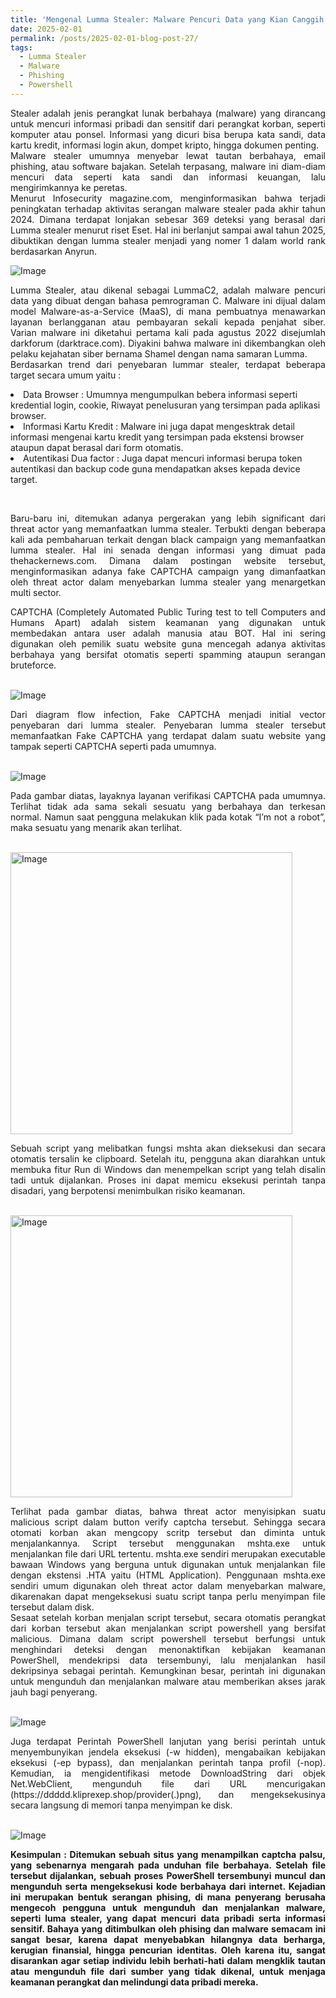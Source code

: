 ```yaml
---
title: 'Mengenal Lumma Stealer: Malware Pencuri Data yang Kian Canggih'
date: 2025-02-01
permalink: /posts/2025-02-01-blog-post-27/
tags:
  - Lumma Stealer
  - Malware
  - Phishing
  - Powershell
---
```

<p style="text-align: justify;">
Stealer adalah jenis perangkat lunak berbahaya (malware) yang dirancang untuk mencuri informasi pribadi dan sensitif dari perangkat korban, seperti komputer atau ponsel. Informasi yang dicuri bisa berupa kata sandi, data kartu kredit, informasi login akun, dompet kripto, hingga dokumen penting.
<br>
Malware stealer umumnya menyebar lewat tautan berbahaya, email phishing, atau software bajakan. Setelah terpasang, malware ini diam-diam mencuri data seperti kata sandi dan informasi keuangan, lalu mengirimkannya ke peretas.
<br>
Menurut Infosecurity magazine.com, menginformasikan bahwa terjadi peningkatan terhadap aktivitas serangan malware stealer pada akhir tahun 2024. Dimana terdapat lonjakan sebesar 369 deteksi yang berasal dari Lumma stealer menurut riset Eset. Hal ini berlanjut sampai awal tahun 2025, dibuktikan dengan lumma stealer menjadi yang nomer 1 dalam world rank berdasarkan Anyrun.
</p>

![Image](https://github.com/user-attachments/assets/8d530a2e-5309-4057-a9b7-ba93319def06)

<p style="text-align: justify;">
Lumma Stealer, atau dikenal sebagai LummaC2, adalah malware pencuri data yang dibuat dengan bahasa pemrograman C. Malware ini dijual dalam model Malware-as-a-Service (MaaS), di mana pembuatnya menawarkan layanan berlangganan atau pembayaran sekali kepada penjahat siber. Varian malware ini diketahui pertama kali pada agustus 2022 disejumlah darkforum (darktrace.com). Diyakini bahwa malware ini dikembangkan oleh pelaku kejahatan siber bernama Shamel dengan nama samaran Lumma.
<br>
Berdasarkan trend dari penyebaran lummar stealer, terdapat beberapa target secara umum yaitu : 
<li>Data Browser : Umumnya mengumpulkan bebera informasi seperti kredential login, cookie, Riwayat penelusuran yang tersimpan pada aplikasi browser.</li>
<li>Informasi Kartu Kredit : Malware ini juga dapat mengesktrak detail informasi mengenai kartu kredit yang tersimpan pada ekstensi browser ataupun dapat berasal dari form otomatis.</li>
<li>Autentikasi Dua factor : Juga dapat mencuri informasi berupa token autentikasi dan backup code guna mendapatkan akses kepada device target.</li>
</p>
<br>
<p style="text-align: justify;">
Baru-baru ini, ditemukan adanya pergerakan yang lebih significant dari threat actor yang memanfaatkan lumma stealer. Terbukti dengan beberapa kali ada pembaharuan terkait dengan black campaign yang memanfaatkan lumma stealer. Hal ini senada dengan informasi yang dimuat pada thehackernews.com. Dimana dalam postingan website tersebut, menginformasikan adanya fake CAPTCHA campaign yang dimanfaatkan oleh threat actor dalam menyebarkan lumma stealer yang menargetkan multi sector.
<br>
</p>
<p style="text-align: justify;">
CAPTCHA (Completely Automated Public Turing test to tell Computers and Humans Apart) adalah sistem keamanan yang digunakan untuk membedakan antara user adalah manusia atau BOT.  Hal ini sering digunakan oleh pemilik suatu website guna mencegah adanya aktivitas berbahaya yang bersifat otomatis seperti spamming ataupun serangan bruteforce.
<br><br>
</p>

![Image](https://github.com/user-attachments/assets/e3523c9c-e8a8-40e5-a297-3e5ebfb95b7b)

<p style="text-align: justify;">
Dari diagram flow infection, Fake CAPTCHA menjadi initial vector penyebaran dari lumma stealer. Penyebaran lumma stealer tersebut memanfaatkan Fake CAPTCHA yang terdapat dalam suatu website yang tampak seperti CAPTCHA seperti pada umumnya. 
<br><br>
</p>

![Image](https://github.com/user-attachments/assets/dc13ff69-4dc8-493b-9cf8-8a10f6accb09)

<p style="text-align: justify;">
Pada gambar diatas, layaknya layanan verifikasi CAPTCHA pada umumnya. Terlihat tidak ada sama sekali sesuatu yang berbahaya dan terkesan normal. Namun saat pengguna melakukan klik pada kotak “I’m not a robot”, maka sesuatu yang menarik akan terlihat. 
<br><br>
</p>

<img width="451" alt="Image" src="https://github.com/user-attachments/assets/aadd15ad-d480-4ca8-9a5a-33b03c1293f0" />

<p style="text-align: justify;">
Sebuah script yang melibatkan fungsi mshta akan dieksekusi dan secara otomatis tersalin ke clipboard. Setelah itu, pengguna akan diarahkan untuk membuka fitur Run di Windows dan menempelkan script yang telah disalin tadi untuk dijalankan. Proses ini dapat memicu eksekusi perintah tanpa disadari, yang berpotensi menimbulkan risiko keamanan.
<br><br>
</p>

<img width="451" alt="Image" src="https://github.com/user-attachments/assets/ea8b3502-1e1c-429f-a59e-7bfa01fcf898" />

<p style="text-align: justify;">
Terlihat pada gambar diatas, bahwa threat actor menyisipkan suatu malicious script dalam button verify captcha tersebut. Sehingga secara otomati korban akan mengcopy scritp tersebut dan diminta untuk menjalankannya.  Script tersebut menggunakan mshta.exe untuk menjalankan file dari URL tertentu. mshta.exe sendiri merupakan executable bawaan Windows yang berguna untuk digunakan untuk menjalankan file dengan ekstensi .HTA yaitu (HTML Application). Penggunaan mshta.exe sendiri umum digunakan oleh threat actor dalam menyebarkan malware, dikarenakan dapat mengeksekusi suatu script tanpa perlu menyimpan file tersebut dalam disk. 
<br>
Sesaat setelah korban menjalan script tersebut, secara otomatis perangkat dari korban tersebut akan menjalankan script powershell yang bersifat malicious. Dimana dalam script powershell tersebut berfungsi untuk menghindari deteksi dengan menonaktifkan kebijakan keamanan PowerShell, mendekripsi data tersembunyi, lalu menjalankan hasil dekripsinya sebagai perintah. Kemungkinan besar, perintah ini digunakan untuk mengunduh dan menjalankan malware atau memberikan akses jarak jauh bagi penyerang. 
<br><br>
</p>

![Image](https://github.com/user-attachments/assets/dcff75d5-b734-4dda-8298-79bdd7895c37)

<p style="text-align: justify;">
Juga terdapat Perintah PowerShell lanjutan yang berisi perintah untuk menyembunyikan jendela eksekusi (-w hidden), mengabaikan kebijakan eksekusi (-ep bypass), dan menjalankan perintah tanpa profil (-nop). Kemudian, ia mengidentifikasi metode DownloadString dari objek Net.WebClient, mengunduh file dari URL mencurigakan (https://ddddd.kliprexep.shop/provider(.)png), dan mengeksekusinya secara langsung di memori tanpa menyimpan ke disk. 
<br><br>
</p>

![Image](https://github.com/user-attachments/assets/62cc2121-27c7-4e02-95d0-139ded13993a)

<p style="text-align: justify;">
<b>Kesimpulan : <b>
Ditemukan sebuah situs yang menampilkan captcha palsu, yang sebenarnya mengarah pada unduhan file berbahaya. Setelah file tersebut dijalankan, sebuah proses PowerShell tersembunyi muncul dan mengunduh serta mengeksekusi kode berbahaya dari internet. Kejadian ini merupakan bentuk serangan phising, di mana penyerang berusaha mengecoh pengguna untuk mengunduh dan menjalankan malware, seperti luma stealer, yang dapat mencuri data pribadi serta informasi sensitif. Bahaya yang ditimbulkan oleh phising dan malware semacam ini sangat besar, karena dapat menyebabkan hilangnya data berharga, kerugian finansial, hingga pencurian identitas. Oleh karena itu, sangat disarankan agar setiap individu lebih berhati-hati dalam mengklik tautan atau mengunduh file dari sumber yang tidak dikenal, untuk menjaga keamanan perangkat dan melindungi data pribadi mereka.
</p>